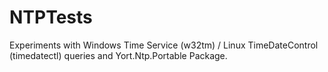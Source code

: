 # NTPTests

Experiments with Windows Time Service (w32tm) / Linux TimeDateControl (timedatectl) queries and Yort.Ntp.Portable Package.
